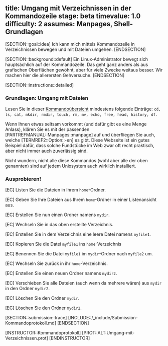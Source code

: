title: Umgang mit Verzeichnissen in der Kommandozeile
stage: beta
timevalue: 1.0
difficulty: 2
assumes: Manpages, Shell-Grundlagen
---

[SECTION::goal::idea]
Ich kann mich mittels Kommandozeile in Verzeichnissen bewegen und mit Dateien umgehen.
[ENDSECTION]

[SECTION::background::default]
Ein Linux-Administrator bewegt sich hauptsächlich auf der Kommandozeile.
Das geht ganz anders als aus grafischen Oberflächen gewöhnt, aber für viele Zwecke
weitaus besser.
Wir machen hier die allerersten Gehversuche.
[ENDSECTION]

[SECTION::instructions::detailed]

### Grundlagen: Umgang mit Dateien

Lesen Sie in dieser
[Kommandoübersicht](https://bytescout.com/blog/most-used-linux-commands.html)
mindestens folgende Einträge: 
`cd, ls, cat, mkdir, rmdir, touch, rm, mv, echo, free, head, history, df`.

Wenn Ihnen etwas seltsam vorkommt (und dafür gibt es eine Menge Anlass),
klären Sie es mit der passenden [PARTREFMANUAL::Manpages::manpage] auf
und überfliegen Sie auch, welche [TERMREF2::Option::-en] es gibt.
Diese Webseite ist ein gutes Beispiel dafür, dass solche Fundstücke im Web
zwar oft recht praktisch, aber nicht immer auch zuverlässig sind.

Nicht wundern, nicht alle diese Kommandos (wohl aber alle der oben genannten) sind auf jedem
Unixsystem auch wirklich installiert.


### Ausprobieren!

[EC] Listen Sie die Dateien in Ihrem `home`-Ordner.

[EC] Geben Sie Ihre Dateien aus Ihrem `home`-Ordner in einer Listenansicht aus.

[EC] Erstellen Sie nun einen Ordner namens `mydir`.

[EC] Wechseln Sie in das oben erstellte Verzeichnis.

[EC] Erstellen Sie in dem Verzeichnis eine leere Datei namens `myfile1`.

[EC] Kopieren Sie die Datei `myfile1` ins `home`-Verzeichnis

[EC] Benennen Sie die Datei `myfile1` im `mydir`-Ordner nach `myfile2` um.

[EC] Wechseln Sie zurück in ihr `home`-Verzeichnis.

[EC] Erstellen Sie einen neuen Ordner namens `mydir2`. 

[EC] Verschieben Sie alle Dateien (auch wenn da mehrere wären) aus `mydir` in den Ordner `mydir2`.

[EC] Löschen Sie den Ordner `mydir`.

[EC] Löschen Sie den Ordner `mydir2`.

[SECTION::submission::trace]
[INCLUDE::/_include/Submission-Kommandoprotokoll.md]
[ENDSECTION]

[INSTRUCTOR::Kommandoprotokoll]
[PROT::ALT:Umgang-mit-Verzeichnissen.prot]
[ENDINSTRUCTOR]
